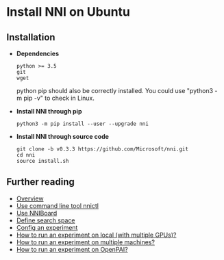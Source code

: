 **Install NNI on Ubuntu**
===

## **Installation**
* __Dependencies__

      python >= 3.5
      git
      wget

    python pip should also be correctly installed. You could use "python3 -m pip -v" to check in Linux.

* __Install NNI through pip__

      python3 -m pip install --user --upgrade nni

* __Install NNI through source code__
   
      git clone -b v0.3.3 https://github.com/Microsoft/nni.git
      cd nni
      source install.sh

## Further reading
* [Overview](Overview.md)
* [Use command line tool nnictl](NNICTLDOC.md)
* [Use NNIBoard](WebUI.md)
* [Define search space](SearchSpaceSpec.md)
* [Config an experiment](ExperimentConfig.md)
* [How to run an experiment on local (with multiple GPUs)?](tutorial_1_CR_exp_local_api.md)
* [How to run an experiment on multiple machines?](tutorial_2_RemoteMachineMode.md)
* [How to run an experiment on OpenPAI?](PAIMode.md)

